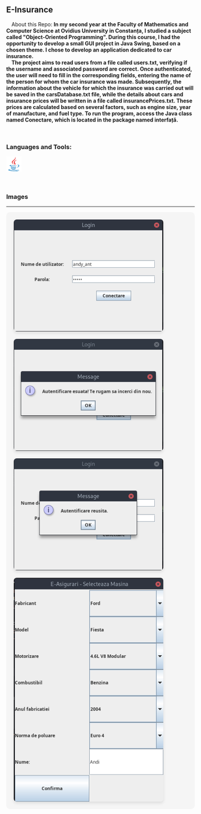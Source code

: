 <h2>E-Insurance</h2>

&emsp;About this Repo: **In my second year at the Faculty of Mathematics and Computer Science at Ovidius University in Constanța, I studied a subject called "Object-Oriented Programming". During this course, I had the opportunity to develop a small GUI project in Java Swing, based on a chosen theme. I chose to develop an application dedicated to car insurance.<br>
&emsp;The project aims to read users from a file called users.txt, verifying if the username and associated password are correct. Once authenticated, the user will need to fill in the corresponding fields, entering the name of the person for whom the car insurance was made. Subsequently, the information about the vehicle for which the insurance was carried out will be saved in the carsDatabase.txt file, while the details about cars and insurance prices will be written in a file called insurancePrices.txt. These prices are calculated based on several factors, such as engine size, year of manufacture, and fuel type. To run the program, access the Java class named Conectare, which is located in the package named interfață.**

<br><h3 align="left">Languages and Tools:</h3>
<div align="left">
  <a href="https://docs.oracle.com/javase/" target="_blank" rel="noreferrer"> 
    <img src="https://raw.githubusercontent.com/devicons/devicon/master/icons/java/java-original.svg" alt="Java" width="40" height="40"/>
  </a>
</div>

<br><h3>Images</h3>
<hr>
<div align="center" style="display: grid; 
                          grid-template-columns: repeat(auto-fit, minmax(400px, 1fr));
                          gap: 20px;
                          padding: 20px;
                          background-color: #f5f5f5;
                          border-radius: 10px;
                          max-width: 1200px;
                          margin: 0 auto;">
  <img alt="Login" width="400" style="width: 100%; 
                                            max-width: 400px;
                                            border-radius: 8px;
                                            box-shadow: 0 4px 8px rgba(0,0,0,0.1);
                                            transition: transform 0.3s ease;
                                            &:hover {
                                                transform: scale(1.02);
                                            }" 
        src="https://github.com/aaiant/E-Insurance/blob/main/Images/Image_Login.png">
    <img alt="LoginFailed" width="400" style="width: 100%; 
                                            max-width: 400px;
                                            border-radius: 8px;
                                            box-shadow: 0 4px 8px rgba(0,0,0,0.1);
                                            transition: transform 0.3s ease;
                                            &:hover {
                                                transform: scale(1.02);
                                            }" 
        src="https://github.com/aaiant/E-Insurance/blob/main/Images/Image_Connection_Failed.png">
    <img alt="SuccessfulLogin" width="400" style="width: 100%; 
                                            max-width: 400px;
                                            border-radius: 8px;
                                            box-shadow: 0 4px 8px rgba(0,0,0,0.1);
                                            transition: transform 0.3s ease;
                                            &:hover {
                                                transform: scale(1.02);
                                            }" 
        src="https://github.com/aaiant/E-Insurance/blob/main/Images/Image_Successful_Connection.png">
    <img alt="App" width="400" style="width: 100%; 
                                            max-width: 400px;
                                            border-radius: 8px;
                                            box-shadow: 0 4px 8px rgba(0,0,0,0.1);
                                            transition: transform 0.3s ease;
                                            &:hover {
                                                transform: scale(1.02);
                                            }" 
        src="https://github.com/aaiant/E-Insurance/blob/main/Images/Image_App.png">
</div>
